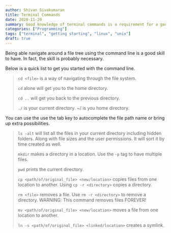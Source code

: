 ```yaml
---
author: Shivan Sivakumaran
title: Terminal Commands
date: 2020-11-29
summary: Good knowledge of terminal commands is a requirement for a good developer
categories: ["Programming"]
tags: ["terminal", "getting starting", "linux", "unix"]
draft: true
---
```


Being able navigate around a file tree using the command line is a good skill to have. In fact, the skill is probably necessary.

Below is a quick list to get you started with the command line.

> `cd <file>` is a way of navigating through the file system.
>
> `cd` alone will get you to the home directory.
>
> `cd ..` will get you back to the previous directory.
>
> `./` is your current directory. ~/ is you home directory.

You can use the use the tab key to autocomplete the file path name or bring up extra possibilities.

> `ls -alt` will list all the files in your current directory including hidden folders. Along with file sizes and the user permissions. It will sort it by time created as well.
>
> `mkdir` makes a directory in a location. Use the `-p` tag to have multiple files.
>
> `pwd` prints the current directory.
>
> `cp <path/of/original_file> <new/location>` copies files from one location to another. Using `cp -r <directory>` copies a directory.
>
> `rm <file>` removes a file. Use `rm -r <directory>` to remove a directory. WARNING: This command removes files FOREVER!
>
> `mv <path/of/original_file> <new/location>` moves a file from one location to another.
>
> `ln -s <path/of/original_file> <linked/location>` creates a symlink.
